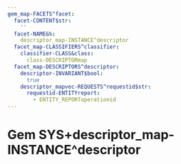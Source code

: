 ```yaml
---
gem_map-FACETS^facet:
  facet-CONTENT$str:
    ''
  facet-NAME&%:
    descriptor_map-INSTANCE^descriptor
  facet_map-CLASSIFIERS^classifier:
    classifier-CLASS&class:
      class-DESCRIPTORmap
  facet_map-DESCRIPTORS^descriptor:
    descriptor-INVARIANT$bool:
      true
    descriptor_mapvec-REQUESTS^requestid$str:
      requestid-ENTITYreport:
        - ENTITY_REPORToperationid
---
```

# Gem SYS+descriptor_map-INSTANCE^descriptor

